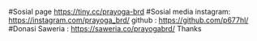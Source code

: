 #Sosial page
https://tiny.cc/prayoga-brd
#Sosial media
instagram: https://instagram.com/prayoga_brd/
github   : https://github.com/p677hl/
#Donasi
Saweria  : https://saweria.co/prayogabrd/
Thanks
